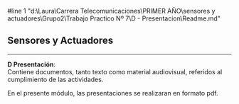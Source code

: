 #line 1 "d:\\Laura\\Carrera Telecomunicaciones\\PRIMER AÑO\\sensores y actuadores\\Grupo2\\Trabajo Practico Nº 7\\D - Presentacion\\Readme.md"

## Sensores y Actuadores


---

**D Presentación**:   
 Contiene documentos, tanto texto como material audiovisual, referidos al cumplimiento de las actividades.

En el presente módulo, las presentaciones se realizaran en formato pdf.

